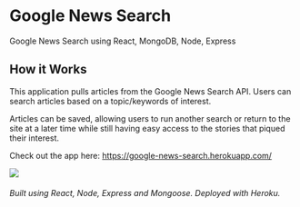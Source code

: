 # Google News Search
Google News Search using React, MongoDB, Node, Express

## How it Works
This application pulls articles from the Google News Search API. Users can search articles based on a topic/keywords of interest.

Articles can be saved, allowing users to run another search or return to the site at a later time while still having easy access to the stories that piqued their interest.

Check out the app here: https://google-news-search.herokuapp.com/

<img src="http://giphygifs.s3.amazonaws.com/media/gLnZ2mo2dGcLK/giphy.gif">

###### Built using React, Node, Express and Mongoose. Deployed with Heroku.
